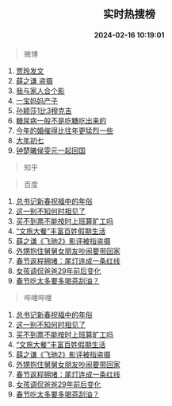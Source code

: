 <div align="center"><h2>实时热搜榜</h2><h4>2024-02-16 10:19:01</h4></div>

> 微博  

1. [贾玲发文](https://s.weibo.com/weibo?q=%E8%B4%BE%E7%8E%B2%E5%8F%91%E6%96%87&t=31&band_rank=1&Refer=top)<br />
2. [薛之谦 盗摄](https://s.weibo.com/weibo?q=%E8%96%9B%E4%B9%8B%E8%B0%A6%20%E7%9B%97%E6%91%84&t=31&band_rank=2&Refer=top)<br />
3. [我与家人合个影](https://s.weibo.com/weibo?q=%23%E6%88%91%E4%B8%8E%E5%AE%B6%E4%BA%BA%E5%90%88%E4%B8%AA%E5%BD%B1%23&t=31&band_rank=3&Refer=top)<br />
4. [一宝妈妈产子](https://s.weibo.com/weibo?q=%E4%B8%80%E5%AE%9D%E5%A6%88%E5%A6%88%E4%BA%A7%E5%AD%90&t=31&band_rank=4&Refer=top)<br />
5. [孙颖莎1比3穆克吉](https://s.weibo.com/weibo?q=%23%E5%AD%99%E9%A2%96%E8%8E%8E1%E6%AF%943%E7%A9%86%E5%85%8B%E5%90%89%23&t=31&band_rank=5&Refer=top)<br />
6. [糖尿病一般不是吃糖吃出来的](https://s.weibo.com/weibo?q=%23%E7%B3%96%E5%B0%BF%E7%97%85%E4%B8%80%E8%88%AC%E4%B8%8D%E6%98%AF%E5%90%83%E7%B3%96%E5%90%83%E5%87%BA%E6%9D%A5%E7%9A%84%23&t=31&band_rank=6&Refer=top)<br />
7. [今年的婚催得比往年更猛烈一些](https://s.weibo.com/weibo?q=%E4%BB%8A%E5%B9%B4%E7%9A%84%E5%A9%9A%E5%82%AC%E5%BE%97%E6%AF%94%E5%BE%80%E5%B9%B4%E6%9B%B4%E7%8C%9B%E7%83%88%E4%B8%80%E4%BA%9B&t=31&band_rank=7&Refer=top)<br />
8. [大年初七](https://s.weibo.com/weibo?q=%E5%A4%A7%E5%B9%B4%E5%88%9D%E4%B8%83&t=31&band_rank=8&Refer=top)<br />
9. [钟楚曦侯雯元一起回国](https://s.weibo.com/weibo?q=%23%E9%92%9F%E6%A5%9A%E6%9B%A6%E4%BE%AF%E9%9B%AF%E5%85%83%E4%B8%80%E8%B5%B7%E5%9B%9E%E5%9B%BD%23&t=31&band_rank=9&Refer=top)<br />

> 知乎  


> 百度  

1. [总书记新春祝福中的年俗](https://www.baidu.com/s?wd=%E6%80%BB%E4%B9%A6%E8%AE%B0%E6%96%B0%E6%98%A5%E7%A5%9D%E7%A6%8F%E4%B8%AD%E7%9A%84%E5%B9%B4%E4%BF%97&sa=fyb_news&rsv_dl=fyb_news)<br />
2. [这一别不知何时相见了](https://www.baidu.com/s?wd=%E8%BF%99%E4%B8%80%E5%88%AB%E4%B8%8D%E7%9F%A5%E4%BD%95%E6%97%B6%E7%9B%B8%E8%A7%81%E4%BA%86&sa=fyb_news&rsv_dl=fyb_news)<br />
3. [买不到票不能按时上班算旷工吗](https://www.baidu.com/s?wd=%E4%B9%B0%E4%B8%8D%E5%88%B0%E7%A5%A8%E4%B8%8D%E8%83%BD%E6%8C%89%E6%97%B6%E4%B8%8A%E7%8F%AD%E7%AE%97%E6%97%B7%E5%B7%A5%E5%90%97&sa=fyb_news&rsv_dl=fyb_news)<br />
4. [“文旅大餐”丰富百姓假期生活](https://www.baidu.com/s?wd=%E2%80%9C%E6%96%87%E6%97%85%E5%A4%A7%E9%A4%90%E2%80%9D%E4%B8%B0%E5%AF%8C%E7%99%BE%E5%A7%93%E5%81%87%E6%9C%9F%E7%94%9F%E6%B4%BB&sa=fyb_news&rsv_dl=fyb_news)<br />
5. [薛之谦《飞驰2》影评被指盗摄](https://www.baidu.com/s?wd=%E8%96%9B%E4%B9%8B%E8%B0%A6%E3%80%8A%E9%A3%9E%E9%A9%B02%E3%80%8B%E5%BD%B1%E8%AF%84%E8%A2%AB%E6%8C%87%E7%9B%97%E6%91%84&sa=fyb_news&rsv_dl=fyb_news)<br />
6. [外甥抱住舅舅女朋友吵闹要带回家](https://www.baidu.com/s?wd=%E5%A4%96%E7%94%A5%E6%8A%B1%E4%BD%8F%E8%88%85%E8%88%85%E5%A5%B3%E6%9C%8B%E5%8F%8B%E5%90%B5%E9%97%B9%E8%A6%81%E5%B8%A6%E5%9B%9E%E5%AE%B6&sa=fyb_news&rsv_dl=fyb_news)<br />
7. [春节返程拥堵：尾灯连成一条红线](https://www.baidu.com/s?wd=%E6%98%A5%E8%8A%82%E8%BF%94%E7%A8%8B%E6%8B%A5%E5%A0%B5%EF%BC%9A%E5%B0%BE%E7%81%AF%E8%BF%9E%E6%88%90%E4%B8%80%E6%9D%A1%E7%BA%A2%E7%BA%BF&sa=fyb_news&rsv_dl=fyb_news)<br />
8. [女孩调侃爸爸29年前后变化](https://www.baidu.com/s?wd=%E5%A5%B3%E5%AD%A9%E8%B0%83%E4%BE%83%E7%88%B8%E7%88%B829%E5%B9%B4%E5%89%8D%E5%90%8E%E5%8F%98%E5%8C%96&sa=fyb_news&rsv_dl=fyb_news)<br />
9. [春节吃太多要多喝茶刮油？](https://www.baidu.com/s?wd=%E6%98%A5%E8%8A%82%E5%90%83%E5%A4%AA%E5%A4%9A%E8%A6%81%E5%A4%9A%E5%96%9D%E8%8C%B6%E5%88%AE%E6%B2%B9%EF%BC%9F&sa=fyb_news&rsv_dl=fyb_news)<br />

> 哔哩哔哩  

1. [总书记新春祝福中的年俗](https://www.baidu.com/s?wd=%E6%80%BB%E4%B9%A6%E8%AE%B0%E6%96%B0%E6%98%A5%E7%A5%9D%E7%A6%8F%E4%B8%AD%E7%9A%84%E5%B9%B4%E4%BF%97&sa=fyb_news&rsv_dl=fyb_news)<br />
2. [这一别不知何时相见了](https://www.baidu.com/s?wd=%E8%BF%99%E4%B8%80%E5%88%AB%E4%B8%8D%E7%9F%A5%E4%BD%95%E6%97%B6%E7%9B%B8%E8%A7%81%E4%BA%86&sa=fyb_news&rsv_dl=fyb_news)<br />
3. [买不到票不能按时上班算旷工吗](https://www.baidu.com/s?wd=%E4%B9%B0%E4%B8%8D%E5%88%B0%E7%A5%A8%E4%B8%8D%E8%83%BD%E6%8C%89%E6%97%B6%E4%B8%8A%E7%8F%AD%E7%AE%97%E6%97%B7%E5%B7%A5%E5%90%97&sa=fyb_news&rsv_dl=fyb_news)<br />
4. [“文旅大餐”丰富百姓假期生活](https://www.baidu.com/s?wd=%E2%80%9C%E6%96%87%E6%97%85%E5%A4%A7%E9%A4%90%E2%80%9D%E4%B8%B0%E5%AF%8C%E7%99%BE%E5%A7%93%E5%81%87%E6%9C%9F%E7%94%9F%E6%B4%BB&sa=fyb_news&rsv_dl=fyb_news)<br />
5. [薛之谦《飞驰2》影评被指盗摄](https://www.baidu.com/s?wd=%E8%96%9B%E4%B9%8B%E8%B0%A6%E3%80%8A%E9%A3%9E%E9%A9%B02%E3%80%8B%E5%BD%B1%E8%AF%84%E8%A2%AB%E6%8C%87%E7%9B%97%E6%91%84&sa=fyb_news&rsv_dl=fyb_news)<br />
6. [外甥抱住舅舅女朋友吵闹要带回家](https://www.baidu.com/s?wd=%E5%A4%96%E7%94%A5%E6%8A%B1%E4%BD%8F%E8%88%85%E8%88%85%E5%A5%B3%E6%9C%8B%E5%8F%8B%E5%90%B5%E9%97%B9%E8%A6%81%E5%B8%A6%E5%9B%9E%E5%AE%B6&sa=fyb_news&rsv_dl=fyb_news)<br />
7. [春节返程拥堵：尾灯连成一条红线](https://www.baidu.com/s?wd=%E6%98%A5%E8%8A%82%E8%BF%94%E7%A8%8B%E6%8B%A5%E5%A0%B5%EF%BC%9A%E5%B0%BE%E7%81%AF%E8%BF%9E%E6%88%90%E4%B8%80%E6%9D%A1%E7%BA%A2%E7%BA%BF&sa=fyb_news&rsv_dl=fyb_news)<br />
8. [女孩调侃爸爸29年前后变化](https://www.baidu.com/s?wd=%E5%A5%B3%E5%AD%A9%E8%B0%83%E4%BE%83%E7%88%B8%E7%88%B829%E5%B9%B4%E5%89%8D%E5%90%8E%E5%8F%98%E5%8C%96&sa=fyb_news&rsv_dl=fyb_news)<br />
9. [春节吃太多要多喝茶刮油？](https://www.baidu.com/s?wd=%E6%98%A5%E8%8A%82%E5%90%83%E5%A4%AA%E5%A4%9A%E8%A6%81%E5%A4%9A%E5%96%9D%E8%8C%B6%E5%88%AE%E6%B2%B9%EF%BC%9F&sa=fyb_news&rsv_dl=fyb_news)<br />
